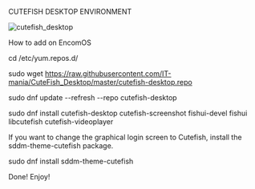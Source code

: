 CUTEFISH DESKTOP ENVIRONMENT

![cutefish_desktop](https://github.com/IT-Mania/CuteFish_Desktop/assets/66995446/d6f09cea-baf4-4f87-a0d7-dca8989c705e)

How to add on EncomOS

cd /etc/yum.repos.d/

sudo wget https://raw.githubusercontent.com/IT-mania/CuteFish_Desktop/master/cutefish-desktop.repo

sudo dnf update --refresh --repo cutefish-desktop

sudo dnf install cutefish-desktop cutefish-screenshot fishui-devel fishui libcutefish cutefish-videoplayer

If you want to change the graphical login screen to Cutefish, install the sddm-theme-cutefish package.

sudo dnf install sddm-theme-cutefish

Done! Enjoy!


